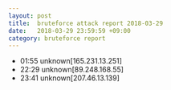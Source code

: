 ```yaml
---
layout: post
title:  bruteforce attack report 2018-03-29
date:   2018-03-29 23:59:59 +09:00
category: bruteforce report
---
```


* 01:55 unknown[165.231.13.251]
* 22:29 unknown[89.248.168.55]
* 23:41 unknown[207.46.13.139]
